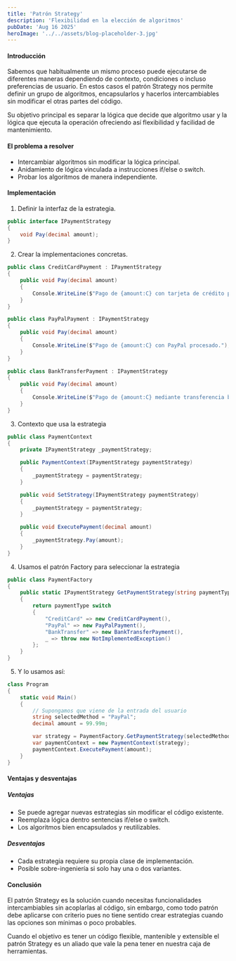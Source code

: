 ```yaml
---
title: 'Patrón Strategy'
description: 'Flexibilidad en la elección de algoritmos'
pubDate: 'Aug 16 2025'
heroImage: '../../assets/blog-placeholder-3.jpg'
---
```


#### Introducción
Sabemos que habitualmente un mismo proceso puede ejecutarse de diferentes maneras dependiendo de contexto, condiciones o incluso preferencias de usuario. En estos casos el patrón Strategy nos permite definir un grupo de algoritmos, encapsularlos y hacerlos intercambiables sin modificar el otras partes del código.

Su objetivo principal es separar la lógica que decide que algoritmo usar y la lógica que ejecuta la operación ofreciendo así flexibilidad y facilidad de mantenimiento.

#### El problema a resolver
- Intercambiar algoritmos sin modificar la lógica principal.
- Anidamiento de lógica vinculada a instrucciones if/else o switch.
- Probar los algoritmos de manera independiente.

#### Implementación
1. Definir la interfaz de la estrategia.
```csharp
public interface IPaymentStrategy
{
    void Pay(decimal amount);
}
```
2. Crear la implementaciones concretas.
```csharp
public class CreditCardPayment : IPaymentStrategy
{
    public void Pay(decimal amount)
    {
        Console.WriteLine($"Pago de {amount:C} con tarjeta de crédito procesado.");
    }
}

public class PayPalPayment : IPaymentStrategy
{
    public void Pay(decimal amount)
    {
        Console.WriteLine($"Pago de {amount:C} con PayPal procesado.");
    }
}

public class BankTransferPayment : IPaymentStrategy
{
    public void Pay(decimal amount)
    {
        Console.WriteLine($"Pago de {amount:C} mediante transferencia bancaria procesado.");
    }
}
```
3. Contexto que usa la estrategia
```csharp
public class PaymentContext
{
    private IPaymentStrategy _paymentStrategy;

    public PaymentContext(IPaymentStrategy paymentStrategy)
    {
        _paymentStrategy = paymentStrategy;
    }

    public void SetStrategy(IPaymentStrategy paymentStrategy)
    {
        _paymentStrategy = paymentStrategy;
    }

    public void ExecutePayment(decimal amount)
    {
        _paymentStrategy.Pay(amount);
    }
}
```
4. Usamos el patrón Factory para seleccionar la estrategia
```csharp
public class PaymentFactory
{
    public static IPaymentStrategy GetPaymentStrategy(string paymentType)
    {
        return paymentType switch
        {
            "CreditCard" => new CreditCardPayment(),
            "PayPal" => new PayPalPayment(),
            "BankTransfer" => new BankTransferPayment(),
            _ => throw new NotImplementedException()
        };
    }
}
```

5. Y lo usamos así:
```csharp
class Program
{
    static void Main()
    {
        // Supongamos que viene de la entrada del usuario
        string selectedMethod = "PayPal";
        decimal amount = 99.99m;

        var strategy = PaymentFactory.GetPaymentStrategy(selectedMethod);
        var paymentContext = new PaymentContext(strategy);
        paymentContext.ExecutePayment(amount);
    }
}
```
#### Ventajas y desventajas
##### Ventajas
- Se puede agregar nuevas estrategias sin modificar el código existente.
- Reemplaza lógica dentro sentencias if/else o switch.
- Los algoritmos bien encapsulados y reutilizables.

##### Desventajas
- Cada estrategia requiere su propia clase de implementación.
- Posible sobre-ingeniería si solo hay una o dos variantes.

#### Conclusión
El patrón Strategy es la solución cuando necesitas funcionalidades intercambiables sin acoplarlas al código, sin embargo, como todo patrón debe aplicarse con criterio pues no tiene sentido crear estrategias cuando las opciones son mínimas o poco probables.

Cuando el objetivo es tener un código flexible, mantenible y extensible el patrón Strategy es un aliado que vale la pena tener en nuestra caja de herramientas.